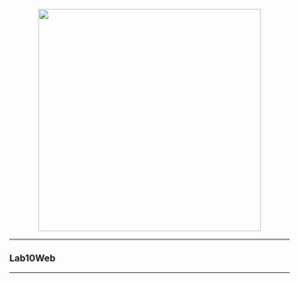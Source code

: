 <p align="center"><a href="https://github.com/taufiqalif" target="_blank"><img src="https://github.com/taufiqalif/Lab8Web/blob/master/img/taufiq.png" width="400"></a></p>

<hr>
<h3>Lab10Web</h3>
<p><a href="https://github.com/taufiqalif/Lab10Web" target="_blank"></p>
<hr>
